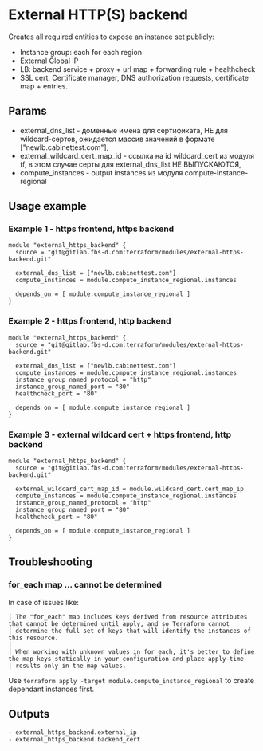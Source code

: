 # External HTTP(S) backend
Creates all required entities to expose an instance set publicly:
- Instance group: each for each region
- External Global IP
- LB: backend service + proxy + url map + forwarding rule + healthcheck
- SSL cert: Certificate manager, DNS authorization requests, certificate map + entries.

## Params
- external_dns_list - доменные имена для сертификата, НЕ для wildcard-сертов, ожидается массив значений в формате ["newlb.cabinettest.com"],
- external_wildcard_cert_map_id - ссылка на id wildcard_cert из модуля tf, в этом случае серты для external_dns_list НЕ ВЫПУСКАЮТСЯ,
- compute_instances - output instances из модуля compute-instance-regional

## Usage example
### Example 1 - https frontend, https backend
```
module "external_https_backend" {
  source = "git@gitlab.fbs-d.com:terraform/modules/external-https-backend.git"

  external_dns_list = ["newlb.cabinettest.com"]
  compute_instances = module.compute_instance_regional.instances

  depends_on = [ module.compute_instance_regional ]
}
```
### Example 2 - https frontend, http backend
```
module "external_https_backend" {
  source = "git@gitlab.fbs-d.com:terraform/modules/external-https-backend.git"

  external_dns_list = ["newlb.cabinettest.com"]
  compute_instances = module.compute_instance_regional.instances
  instance_group_named_protocol = "http"
  instance_group_named_port = "80"
  healthcheck_port = "80"

  depends_on = [ module.compute_instance_regional ]
}
```
### Example 3 - external wildcard cert + https frontend, http backend
```
module "external_https_backend" {
  source = "git@gitlab.fbs-d.com:terraform/modules/external-https-backend.git"

  external_wildcard_cert_map_id = module.wildcard_cert.cert_map_ip
  compute_instances = module.compute_instance_regional.instances
  instance_group_named_protocol = "http"
  instance_group_named_port = "80"
  healthcheck_port = "80"

  depends_on = [ module.compute_instance_regional ]
}
```

## Troubleshooting
### for_each map ... cannot be determined
In case of issues like:
```
│ The "for_each" map includes keys derived from resource attributes that cannot be determined until apply, and so Terraform cannot
│ determine the full set of keys that will identify the instances of this resource.
│
│ When working with unknown values in for_each, it's better to define the map keys statically in your configuration and place apply-time
│ results only in the map values.
```
Use `terraform apply -target module.compute_instance_regional` to create dependant instances first.

## Outputs
```
- external_https_backend.external_ip
- external_https_backend.backend_cert
```
